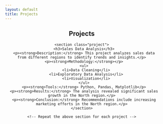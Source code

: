 ```yaml
---
layout: default
title: Projects
---
```


<header class="projects">
  <div class="container">
    <h2>Projects</h2>

    <section class="project">
      <h3>Sales Data Analysis</h3>
      <p><strong>Description:</strong> This project analyzes sales data from different regions to identify trends and insights.</p>
      <p><strong>Methodology:</strong></p>
      <ul>
        <li>Data Cleaning</li>
        <li>Exploratory Data Analysis</li>
        <li>Visualization</li>
      </ul>
      <p><strong>Tools:</strong> Python, Pandas, Matplotlib</p>
      <p><strong>Results:</strong> The analysis revealed significant sales growth in the North region.</p>
      <p><strong>Conclusion:</strong> Recommendations include increasing marketing efforts in the North region.</p>
    </section>

    <!-- Repeat the above section for each project -->

  </div>
</header>
